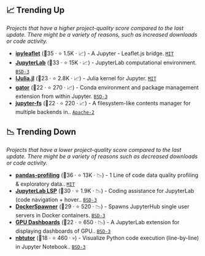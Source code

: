 ## 📈 Trending Up

_Projects that have a higher project-quality score compared to the last update. There might be a variety of reasons, such as increased downloads or code activity._

- <b><a href="https://github.com/jupyter-widgets/ipyleaflet">ipyleaflet</a></b> (🥇35 ·  ⭐ 1.5K · 📈) - A Jupyter - Leaflet.js bridge. <code><a href="http://bit.ly/34MBwT8">MIT</a></code>
- <b><a href="https://github.com/jupyterlab/jupyterlab">JupyterLab</a></b> (🥈33 ·  ⭐ 15K · 📈) - JupyterLab computational environment. <code><a href="http://bit.ly/3aKzpTv">BSD-3</a></code>
- <b><a href="https://github.com/JuliaLang/IJulia.jl">IJulia.jl</a></b> (🥈23 ·  ⭐ 2.8K · 📈) - Julia kernel for Jupyter. <code><a href="http://bit.ly/34MBwT8">MIT</a></code>
- <b><a href="https://github.com/mamba-org/gator">gator</a></b> (🥈22 ·  ⭐ 270 · 📈) - Conda environment and package management extension from within Jupyter. <code><a href="http://bit.ly/3aKzpTv">BSD-3</a></code>
- <b><a href="https://github.com/jpmorganchase/jupyter-fs">jupyter-fs</a></b> (🥈22 ·  ⭐ 220 · 📈) - A filesystem-like contents manager for multiple backends in.. <code><a href="http://bit.ly/3nYMfla">Apache-2</a></code>

## 📉 Trending Down

_Projects that have a lower project-quality score compared to the last update. There might be a variety of reasons such as decreased downloads or code activity._

- <b><a href="https://github.com/ydataai/ydata-profiling">pandas-profiling</a></b> (🥇36 ·  ⭐ 13K · 📉) - 1 Line of code data quality profiling & exploratory data.. <code><a href="http://bit.ly/34MBwT8">MIT</a></code>
- <b><a href="https://github.com/jupyter-lsp/jupyterlab-lsp">JupyterLab LSP</a></b> (🥇30 ·  ⭐ 1.9K · 📉) - Coding assistance for JupyterLab (code navigation + hover.. <code><a href="http://bit.ly/3aKzpTv">BSD-3</a></code>
- <b><a href="https://github.com/jupyterhub/dockerspawner">DockerSpawner</a></b> (🥇29 ·  ⭐ 520 · 📉) - Spawns JupyterHub single user servers in Docker containers. <code><a href="http://bit.ly/3aKzpTv">BSD-3</a></code>
- <b><a href="https://github.com/rapidsai/jupyterlab-nvdashboard">GPU Dashboards</a></b> (🥈22 ·  ⭐ 650 · 📉) - A JupyterLab extension for displaying dashboards of GPU.. <code><a href="http://bit.ly/3aKzpTv">BSD-3</a></code>
- <b><a href="https://github.com/lgpage/nbtutor">nbtutor</a></b> (🥉18 ·  ⭐ 460 · 💀) - Visualize Python code execution (line-by-line) in Jupyter Notebook.. <code><a href="http://bit.ly/3aKzpTv">BSD-3</a></code>

